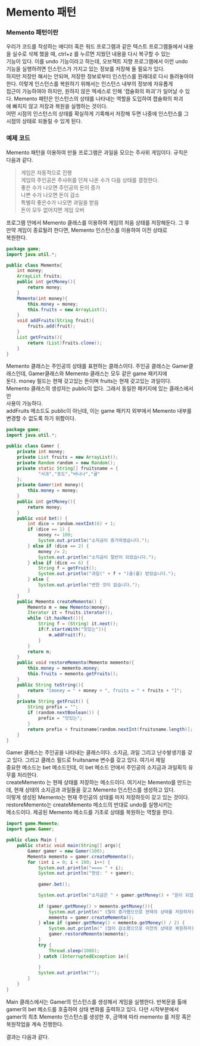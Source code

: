 # Memento 패턴

### Memento 패턴이란
우리가 코드를 작성하는 에디터 혹은 워드 프로그램과 같은 텍스트 프로그램들에서 내용을 실수로 삭제 했을 때, ctrl+z 를 누르면 지웠던 내용을 다시 복구할 수 있는\
기능이 있다. 이를 undo 기능이라고 하는데, 오브젝트 지향 프로그램에서 이런 undo 기능을 실행하려면 인스턴스가 가지고 있는 정보를 저장해 둘 필요가 있다.\
하지만 저장만 해서는 안되며, 저장한 정보로부터 인스턴스를 원래대로 다시 돌려놓아야 한다. 이렇게 인스턴스를 복원하기 위해서는 인스턴스 내부의 정보에 자유롭게\
접근이 가능하여야 하지만, 원하지 않은 엑세스로 인해 '캡슐화의 파괴'가 일어날 수 있다. Memento 패턴은 인스턴스의 상태를 나타내는 역할을 도입하여 캡슐화의 파괴\
에 빠지지 않고 저장과 복원을 실행하는 것이다.\
어떤 시점의 인스턴스의 상태를 확실하게 기록해서 저장해 두면 나중에 인스턴스를 그 시점의 상태로 되돌릴 수 있게 된다.

### 예제 코드
Memento 패턴을 이용하여 만들 프로그램은 과일을 모으는 주사위 게임이다. 규칙은 다음과 같다.

> 게임은 자동적으로 진행\
> 게임의 주인공은 주사위를 던져 나온 수가 다음 상태를 결정한다.\
> 좋은 수가 나오면 주인공의 돈이 증가\
> 나쁜 수가 나오면 돈이 감소\
> 특별히 좋은수가 나오면 과일을 받음\
> 돈이 모두 없어지면 게임 오버

프로그램 안에서 Memento 클래스를 이용하여 게임의 처음 상태를 저장해둔다. 그 후 만약 게임이 종료될려 한다면, Memento 인스턴스를 이용하여 이전 상태로\
복원한다. 

```java
package game;
import java.util.*;

public class Memento{
    int money;
    ArrayList fruits;
    public int getMoney(){
        return money;
    }
    Memento(int money){
        this.money = money;
        this.fruits = new ArrayList();
    }
    void addFruits(String fruit){
        fruits.add(fruit);
    }
    List getFruits(){
        return (List)fruits.clone();
    }
}
```
Memento 클래스는 주인공의 상태를 표현하는 클래스이다. 주인공 클래스는 Gamer클래스인데, Gamer클래스와 Memento 클래스는 모두 같은 game 패키지에 \
둔다. money 필드는 현재 갖고있는 돈이며 fruits는 현재 갖고있는 과일이다. Memento 클래스의 생성자는 public이 없다. 그래서 동일한 패키지에 있는 클래스에서만\
사용이 가능하다.\
addFruits 메소드도 public이 아닌데, 이는 game 패키지 외부에서 Memento 내부를 변경할 수 없도록 하기 위함이다.

```java
package game;
import java.util.*;

public class Gamer {
    private int money;
    private List fruits = new ArrayList();
    private Random random = new Random();
    private static String[] fruitsname = {
            "사과","포도","바나나","귤"
    };
    private Gamer(int money){
        this.money = money;
    }
    public int getMoney(){
        return money;
    }
    public void bet() {
        int dice = random.nextInt(6) + 1;
        if (dice == 1) {
            money += 100;
            System.out.println("소지금이 증가하였습니다.");
        } else if (dice == 2) {
            money /= 2;
            System.out.println("소지금이 절반이 되었습니다.");
        } else if (dice == 6) {
            String f = getFruit();
            System.out.println("과일(" + f + ")을(를) 받았습니다.");
        } else {
            System.out.println("변한 것이 없습니다.");
        }
    }
    public Memento createMemento() {
        Memento m = new Memento(money);
        Iterator it = fruits.iterator();
        while (it.hasNext()){
            String f = (String) it.next();
            if(f.startsWith("맛있는")){
                m.addFruit(f);
            }
        }
        return m;
    }
    public void restoreMemento(Memento memento){
        this.money = memento.money;
        this.fruits = memento.getFruits();
    }
    public String toString(){
        return "[money = " + money + ", fruits = " + fruits + "]";
    }
    private String getFruit() {
        String prefix = "";
        if (random.nextBoolean()) {
            prefix = "맛있는";
        }
        return prefix + fruitsname[random.nextInt(fruitsname.length)];
    }
}
```
Gamer 클래스는 주인공을 나타내는 클래스이다. 소지금, 과일 그리고 난수발생기를 갖고 있다. 그리고 클래스 필드로 fruitsname 변수를 갖고 있다. 여기서 제일\
중요한 메소드는 bet 메소드인데, 이 bet 메소드 안에서 주인공의 소지금과 과일획득 유무를 처리한다.\
createMemento 는 현재 상태를 저장하는 메소드이다. 여기서는 Memento를 만드는데, 현재 상태의 소지금과 과일들을 갖고 Memento 인스턴스를 생성하고 있다.\
이렇게 생성된 Memento는 현재 주인공의 상태를 마치 저장하듯이 갖고 있는 것이다. restoreMemento는 createMemento 메소드의 반대로 undo를 실행시키는 \
메소드이다. 제공된 Memento 메소드를 기초로 상태를 복원하는 역할을 한다.

```java
import game.Memento;
import game.Gamer;

public class Main {
    public static void main(String[] args){
        Gamer gamer = new Gamer(100);
        Memento memento = gamer.createMemento();
        for (int i = 0; i < 100; i++) {
            System.out.println("==== " + i);
            System.out.println("현상: " + gamer);
            
            gamer.bet();

            System.out.println("소지금은 " + gamer.getMoney() + "원이 되었습니다.");
            
            if (gamer.getMoney() > memento.getMoney()){
                System.out.println(" (많이 증가했으므로 현재의 상태를 저장하자)");
                memento = gamer.createMemento();
            } else if (gamer.getMoney() < memento.getMoney() / 2) {
                System.out.println(" (많이 감소했으므로 이전의 상태로 복원하자)");
                gamer.restoreMemento(memento);
            }
            try {
                Thread.sleep(1000);
            } catch (InterruptedException ie){
                
            }
            System.out.println("");
        }
    }
}
```
Main 클래스에서는 Gamer의 인스턴스를 생성해서 게임을 실행한다. 반복문을 톨애 gamer의 bet 메소드를 호출하여 상태 변화를 출력하고 있다. 다만 시작부분에서\
gamer의 최초 Memento 인스턴스를 생성한 후, 금액에 따라 memento 를 저장 혹은 복원작업을 계속 진행한다.

결과는 다음과 같다.


